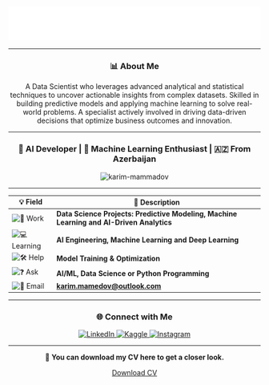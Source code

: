 <div align="center">

![Banner](./bannerr.svg)

---

<h3 align="center">📊 About Me</h3>

<p align="center">
A Data Scientist who leverages advanced analytical and statistical techniques to uncover actionable insights from complex datasets. Skilled in building predictive models and applying machine learning to solve real-world problems. A specialist actively involved in driving data-driven decisions that optimize business outcomes and innovation.
</p>

---

<h3 align="center">🚀 AI Developer | 🧠 Machine Learning Enthusiast | 🇦🇿 From Azerbaijan</h3>

<p align="center">
  <img src="https://komarev.com/ghpvc/?username=karim-mammadov&label=Profile%20Views&color=0e75b6&style=flat" alt="karim-mammadov" />
</p>

---

| 💡 Field | 💬 Description |
| -------- | --------------- |
| ![🔧 Work](https://img.shields.io/badge/-Work-00bcd4?style=for-the-badge&logo=github) | **Data Science Projects: Predictive Modeling, Machine Learning and AI-Driven Analytics** |
| ![💻 Learning](https://img.shields.io/badge/-Learning-673ab7?style=for-the-badge&logo=python&logoColor=white) | **AI Engineering, Machine Learning and Deep Learning** |
| ![🛠 Help](https://img.shields.io/badge/-Help-f44336?style=for-the-badge&logo=opsgenie&logoColor=white) | **Model Training & Optimization** |
| ![❓ Ask](https://img.shields.io/badge/-Ask-4caf50?style=for-the-badge&logo=stackoverflow&logoColor=white) | **AI/ML, Data Science or Python Programming** |
| ![📧 Email](https://img.shields.io/badge/-Email-607d8b?style=for-the-badge&logo=gmail&logoColor=white) | **[karim.mamedov@outlook.com](mailto:karim.mamedov@outlook.com)** |


---

### 🌐 Connect with Me
<p align="center">
  <a href="https://www.linkedin.com/in/karim-mamedov/" target="_blank">
    <img src="https://cdn-icons-png.flaticon.com/24/174/174857.png" alt="LinkedIn" width="30" height="30" />
  </a>
  <a href="https://www.kaggle.com/karimmammadov1" target="_blank">
    <img src="https://cdn.jsdelivr.net/gh/devicons/devicon/icons/kaggle/kaggle-original.svg" alt="Kaggle" width="30" height="30" />
  </a>
  <a href="https://www.instagram.com/mamedoov.k/" target="_blank">
    <img src="https://cdn-icons-png.flaticon.com/24/174/174855.png" alt="Instagram" width="30" height="30" />
  </a>
</p>

---


📄 **You can download my CV here to get a closer look.** 

[Download CV](https://raw.githubusercontent.com/karim-mammadov/karim-mammadov/main/cv-karim-mammadov.pdf.pdf)


</div>
